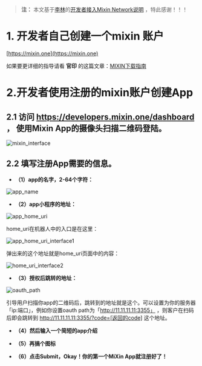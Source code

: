 >**注：** 本文基于[李林](https://gist.github.com/myrual)的[开发者接入Mixin Network说明](https://gist.github.com/myrual/64769acd3d09e9fd3ac37636d899f844) ，特此感谢！！！

# 1. 开发者自己创建一个mixin 账户

[https://mixin.one](https://mixin.one)

如果要更详细的指导请看 **官印** 的这篇文章：[MIXIN下载指南](https://www.jianshu.com/p/65b12a44ad53)

# 2.开发者使用注册的mixin账户创建App

## 2.1 访问 https://developers.mixin.one/dashboard ， 使用Mixin App的摄像头扫描二维码登陆。

![mixin_interface](http://static.zybuluo.com/hitchhacker/294v071s3nz8enj371zcotyg/mixin_interface.jpeg)

## 2.2 填写注册App需要的信息。

- **（1）app的名字，2-64个字符：**

![app_name](http://static.zybuluo.com/hitchhacker/rqmjrzgesvaq7dpmfbd7kvfs/app_name.png)

- **（2）app小程序的地址：**

![app_home_uri](http://static.zybuluo.com/hitchhacker/u68q9v1qbaqgcge97rl3mlcm/app_home_uri.png)

home_uri在机器人中的入口是在这里：

![app_home_uri_interface1](http://static.zybuluo.com/hitchhacker/egucec7ij8mir9rjw0m2ilcq/home_uri_interface.jpeg)

弹出来的这个地址就是home_uri页面中的内容：

![home_uri_interface2](http://static.zybuluo.com/hitchhacker/fso25zcp7xgu1meeyx40bxht/home_uri_interface2.jpeg)


- **（3）授权后跳转的地址：**

![oauth_path](http://static.zybuluo.com/hitchhacker/tfhp4roq7ah5su44fyw97lzm/oath_path.png)

引导用户扫描你app的二维码后，跳转到的地址就是这个。可以设置为你的服务器「ip:端口」，例如你设置oauth path为「http://11.11.11.11:3355」 ，则客户在扫码后即会跳转到 http://11.11.11.11:3355/?code=[返回的code] 这个地址。

- **（4）然后输入一个简短的app介绍**

- **（5）再搞个图标**

- **（6）点击Submit，Okay！你的第一个MiXin App就注册好了！**
